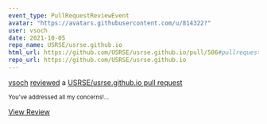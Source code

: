 ```yaml
---
event_type: PullRequestReviewEvent
avatar: "https://avatars.githubusercontent.com/u/814322?"
user: vsoch
date: 2021-10-05
repo_name: USRSE/usrse.github.io
html_url: https://github.com/USRSE/usrse.github.io/pull/506#pullrequestreview-770869100
repo_url: https://github.com/USRSE/usrse.github.io
---
```


<a href='https://github.com/vsoch' target='_blank'>vsoch</a> <a href='https://github.com/USRSE/usrse.github.io/pull/506#pullrequestreview-770869100' target='_blank'>reviewed</a> a <a href='https://github.com/USRSE/usrse.github.io/pull/506' target='_blank'>USRSE/usrse.github.io pull request</a>

<small>You've addressed all my concerns!...</small>

<a href='https://github.com/USRSE/usrse.github.io/pull/506#pullrequestreview-770869100' target='_blank'>View Review</a>